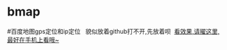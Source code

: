 # bmap
#百度地图gps定位和ip定位   貌似放着github打不开,先放着呗
  <a href="http://htmlpreview.github.io/?https://github.com/zhangjt/bmap/blob/master/index.html">看效果,请擢这里,最好在手机上看哦~</a>
